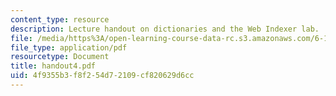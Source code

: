 ```yaml
---
content_type: resource
description: Lecture handout on dictionaries and the Web Indexer lab.
file: /media/https%3A/open-learning-course-data-rc.s3.amazonaws.com/6-189-a-gentle-introduction-to-programming-using-python-january-iap-2008/4f9355b3f8f254d72109cf820629d6cc_handout4.pdf
file_type: application/pdf
resourcetype: Document
title: handout4.pdf
uid: 4f9355b3-f8f2-54d7-2109-cf820629d6cc
---
```

